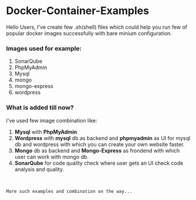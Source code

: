 # Docker-Container-Examples
Hello Users,
	I've create few .sh(shell) files which could help you run few of popular docker images successfully with bare minium configuration.

### Images used for example:
1. SonarQube
2. PhpMyAdmin
3. Mysql
4. mongo
5. mongo-express
6. wordpress

### What is added till now?
I've used few image combination like:
1. **Mysql** with **PhpMyAdmin**
3. **Wordpress** with **mysql** db as backend and **phpmyadmin** as UI for mysql db and wordpress with which you can create your own website faster.
4. **Mongo** db as backend and **Mongo-Express** as frondend with which user can work with mongo db.
5. **SonarQube** for code quality check where user gets an UI check code analysis and quality.
<br>
	
	More such examples and combination on the way...
	

